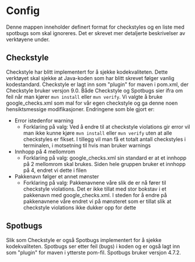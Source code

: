 # Config

Denne mappen inneholder definert format for checkstyles og en liste med spotbugs som skal ignoreres. Det er skrevet mer detaljerte beskrivelser av verktøyene under.

## Checkstyle

Checkstyle har blitt implementert for å sjekke kodekvaliteten. Dette verktøyet skal sjekke at Java-koden som har blitt skrevet følger vanlig kodestandard. Checkstyle er lagt inn som "plugin" for maven i pom.xml, der Checkstyle bruker versjon 9.0. Både Checkstyle og Spotbugs sier ifra om feil når man kjører `mvn install` eller `mvn verify`. Vi valgte å bruke google_checks.xml som mal for vår egen checkstyle og ga denne noen hensiktsmessige modifikasjoner. Endringene som ble gjort er:

- Error istedenfor warning
  - Forklaring på valg: Ved å endre til at checkstyle violations gir error vil man ikke kunne kjøre `mvn install` eller `mvn verify` uten at alle checkstyles er fikset.
    I tillegg vil man få et totalt antall checkstyles i terminalen, i motsetning til hvis man bruker warnings
- Innhopp på 4 mellomrom
  - Forklaring på valg: google_checks.xml sin standard er at et innhopp på 2 mellomrom skal brukes. Siden hele gruppen bruker et innhopp på 4, endret vi dette i filen
- Pakkenavn følger et annet mønster
  - Forklaring på valg: Pakkenavnene våre slik de er nå fører til checkstyle violations. Det er ikke tillat med stor bokstav i et pakkenavn med google_checks.xml. I steden for å endre på pakkenavnene våre endret vi på mønsteret som er tillat slik at checkstyle violations ikke dukker opp for dette

## Spotbugs

Slik som Checkstyle er også Spotbugs implementert for å sjekke kodekvaliteten. Spotbugs ser etter feil (bugs) i koden og er også lagt inn som "plugin" for maven i ytterste pom-fil. Spotbugs bruker versjon 4.7.2.